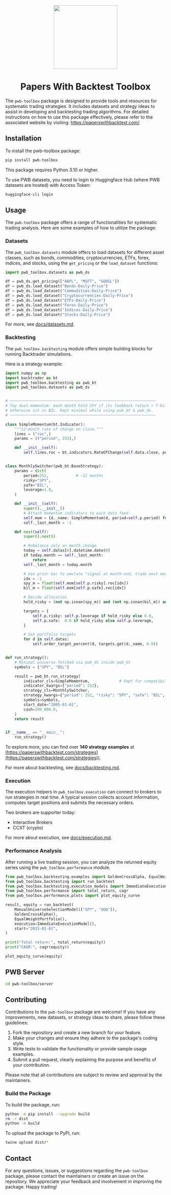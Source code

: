 <div align="center">
  <img src="static/images/systematic-trading.jpeg" height=200 alt=""/>
  <h1>Papers With Backtest Toolbox</h1>
</div>

The `pwb-toolbox` package is designed to provide tools and resources for systematic trading strategies. It includes datasets and strategy ideas to assist in developing and backtesting trading algorithms. For detailed instructions on how to use this package effectively, please refer to the associated website by visiting: https://paperswithbacktest.com/.


## Installation

To install the pwb-toolbox package:

```bash
pip install pwb-toolbox
```
This package requires Python 3.10 or higher.

To use PWB datasets, you need to login to Huggingface Hub (where PWB datasets are hosted) with Access Token:

```bash
huggingface-cli login
```

## Usage

The `pwb-toolbox` package offers a range of functionalities for systematic trading analysis. Here are some examples of how to utilize the package:

### Datasets

The `pwb_toolbox.datasets` module offers to load datasets for different asset classes, such as bonds, commodities, cryptocurrencies, ETFs, forex, indices, and stocks, using the `get_pricing` or the `load_dataset` functions:

```python
import pwb_toolbox.datasets as pwb_ds

df = pwb_ds.get_pricing(["AAPL", "MSFT", "GOOGL"])
df = pwb_ds.load_dataset("Bonds-Daily-Price")
df = pwb_ds.load_dataset("Commodities-Daily-Price")
df = pwb_ds.load_dataset("Cryptocurrencies-Daily-Price")
df = pwb_ds.load_dataset("ETFs-Daily-Price")
df = pwb_ds.load_dataset("Forex-Daily-Price")
df = pwb_ds.load_dataset("Indices-Daily-Price")
df = pwb_ds.load_dataset("Stocks-Daily-Price")
```

For more, see [docs/datasets.md](/docs/datasets.md).


### Backtesting

The `pwb_toolbox.backtesting` module offers simple building blocks for running Backtrader simulations.

Here is a strategy example:

```python
import numpy as np
import backtrader as bt
import pwb_toolbox.backtesting as pwb_bt
import pwb_toolbox.datasets as pwb_ds


# ────────────────────────────────────────────────────────────────
# Toy dual-momentum: each month hold SPY if its lookback return > T-bill,
# otherwise sit in BIL. Kept minimal while using pwb_bt & pwb_ds.
# ────────────────────────────────────────────────────────────────

class SimpleMomentum(bt.Indicator):
    """12-month rate of change on close."""
    lines = ("roc",)
    params = (("period", 252),)

    def __init__(self):
        self.lines.roc = bt.indicators.RateOfChange(self.data.close, period=self.p.period)


class MonthlySwitcher(pwb_bt.BaseStrategy):
    params = dict(
        period=252,            # ~12 months
        risky="SPY",
        safe="BIL",
        leverage=1.0,
    )

    def __init__(self):
        super().__init__()
        # Attach momentum indicators to each data feed
        self.mom = {d._name: SimpleMomentum(d, period=self.p.period) for d in self.datas}
        self._last_month = -1

    def next(self):
        super().next()

        # Rebalance only on month change
        today = self.datas[0].datetime.date(0)
        if today.month == self._last_month:
            return
        self._last_month = today.month

        # Use prior bar to emulate "signal at month-end, trade next month"
        idx = -1
        spy_m = float(self.mom[self.p.risky].roc[idx])
        bil_m = float(self.mom[self.p.safe].roc[idx])

        # Decide allocation
        hold_risky = (not np.isnan(spy_m)) and (not np.isnan(bil_m)) and (spy_m > bil_m)

        targets = {
            self.p.risky: self.p.leverage if hold_risky else 0.0,
            self.p.safe:  0.0 if hold_risky else self.p.leverage,
        }

        # Set portfolio targets
        for d in self.datas:
            self.order_target_percent(d, targets.get(d._name, 0.0))


def run_strategy():
    # Minimal universe fetched via pwb_ds inside pwb_bt
    symbols = ["SPY", "BIL"]

    result = pwb_bt.run_strategy(
        indicator_cls=SimpleMomentum,             # kept for compatibility, but not required externally
        indicator_kwargs={"period": 252},
        strategy_cls=MonthlySwitcher,
        strategy_kwargs={"period": 252, "risky": "SPY", "safe": "BIL", "leverage": 1.0},
        symbols=symbols,
        start_date="2005-01-01",
        cash=100_000.0,
    )
    return result


if __name__ == "__main__":
    run_strategy()
```

To explore more, you can find over **140 strategy examples** at [https://paperswithbacktest.com/strategies](https://paperswithbacktest.com/strategies)).

For more about backtesting, see [docs/backtesting.md](/docs/backtesting.md).


### Execution

The execution helpers in `pwb_toolbox.execution` can connect to brokers to run
strategies in real time.  A typical session collects account information,
computes target positions and submits the necessary orders.

Two brokers are supporter today:

- Interactive Brokers
- CCXT (crypto)

For more about execution, see [docs/execution.md](/docs/execution.md).


### Performance Analysis

After running a live trading session, you can analyze the returned equity series using the
`pwb_toolbox.performance` module.

```python
from pwb_toolbox.backtesting.examples import GoldenCrossAlpha, EqualWeightPortfolio
from pwb_toolbox.backtesting import run_backtest
from pwb_toolbox.backtesting.execution_models import ImmediateExecutionModel
from pwb_toolbox.performance import total_return, cagr
from pwb_toolbox.performance.plots import plot_equity_curve

result, equity = run_backtest(
    ManualUniverseSelectionModel(["SPY", "QQQ"]),
    GoldenCrossAlpha(),
    EqualWeightPortfolio(),
    execution=ImmediateExecutionModel(),
    start="2015-01-01",
)

print("Total return:", total_return(equity))
print("CAGR:", cagr(equity))

plot_equity_curve(equity)
```

## PWB Server

```bash
cd pwb-toolbox/server
```

## Contributing

Contributions to the `pwb-toolbox` package are welcome! If you have any improvements, new datasets, or strategy ideas to share, please follow these guidelines:

1. Fork the repository and create a new branch for your feature.
2. Make your changes and ensure they adhere to the package's coding style.
3. Write tests to validate the functionality or provide sample usage examples.
4. Submit a pull request, clearly explaining the purpose and benefits of your contribution.

Please note that all contributions are subject to review and approval by the maintainers.

### Build the Package

To build the package, run:

```bash
python -m pip install --upgrade build
rm -r dist
python -m build
```

To upload the package to PyPI, run:

```bash
twine upload dist/*
```

## Contact

For any questions, issues, or suggestions regarding the `pwb-toolbox` package, please contact the maintainers or create an issue on the repository. We appreciate your feedback and involvement in improving the package.
Happy trading!
